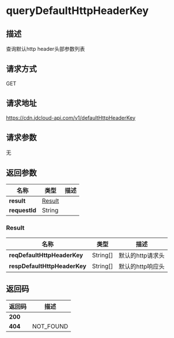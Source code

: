# queryDefaultHttpHeaderKey


## 描述
查询默认http header头部参数列表

## 请求方式
GET

## 请求地址
https://cdn.jdcloud-api.com/v1/defaultHttpHeaderKey


## 请求参数
无


## 返回参数
|名称|类型|描述|
|---|---|---|
|**result**|[Result](#result)| |
|**requestId**|String| |

### <div id="Result">Result</div>
|名称|类型|描述|
|---|---|---|
|**reqDefaultHttpHeaderKey**|String[]|默认的http请求头|
|**respDefaultHttpHeaderKey**|String[]|默认的http响应头|

## 返回码
|返回码|描述|
|---|---|
|**200**||
|**404**|NOT_FOUND|
